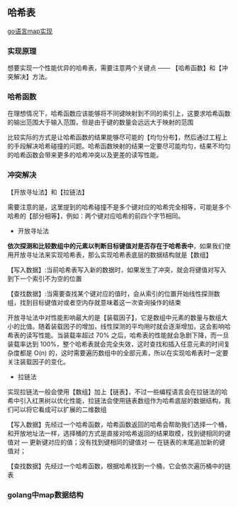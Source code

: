 ## 哈希表

[go语言map实现](https://draveness.me/golang/docs/part2-foundation/ch03-datastructure/golang-hashmap/)

### 实现原理

想要实现一个性能优异的哈希表，需要注意两个关键点 —— 【哈希函数】和【冲突解决】方法。

### 哈希函数

在理想情况下，哈希函数应该能够将不同键映射到不同的索引上，这要求哈希函数的输出范围大于输入范围，但是由于键的数量会远远大于映射的范围

比较实际的方式是让哈希函数的结果能够尽可能的【均匀分布】，然后通过工程上的手段解决哈希碰撞的问题。哈希函数映射的结果一定要尽可能均匀，结果不均匀的哈希函数会带来更多的哈希冲突以及更差的读写性能。

### 冲突解决

【开放寻址法】和【拉链法】

需要注意的是，这里提到的哈希碰撞不是多个键对应的哈希完全相等，可能是多个哈希的【部分相等】，例如：两个键对应哈希的前四个字节相同。

- 开放寻址法

**依次探测和比较数组中的元素以判断目标键值对是否存在于哈希表中**，如果我们使用开放寻址法来实现哈希表，那么实现哈希表底层的数据结构就是【数组】

【写入数据】:当前哈希表写入新的数据时，如果发生了冲突，就会将键值对写入到下一个索引不为空的位置

【查找数据】:当需要查找某个键对应的值时，会从索引的位置开始线性探测数组，找到目标键值对或者空内存就意味着这一次查询操作的结束

开放寻址法中对性能影响最大的是【装载因子】，它是数组中元素的数量与数组大小的比值。随着装载因子的增加，线性探测的平均用时就会逐渐增加，这会影响哈希表的读写性能。当装载率超过 70% 之后，哈希表的性能就会急剧下降，而一旦装载率达到 100%，整个哈希表就会完全失效，这时查找和插入任意元素的时间复杂度都是 O(n) 的，这时需要遍历数组中的全部元素，所以在实现哈希表时一定要关注装载因子的变化。

- 拉链法

实现拉链法一般会使用【数组】加上【链表】，不过一些编程语言会在拉链法的哈希中引入红黑树以优化性能，拉链法会使用链表数组作为哈希底层的数据结构，我们可以将它看成可以扩展的二维数组

【写入数据】先经过一个哈希函数，哈希函数返回的哈希会帮助我们选择一个桶，和开放地址法一样，选择桶的方式是直接对哈希返回的结果取模，找到键相同的键值对 — 更新键对应的值；没有找到键相同的键值对 — 在链表的末尾追加新的键值对；

【查找数据】先经过一个哈希函数，根据哈希找到一个桶，它会依次遍历桶中的链表


### golang中map数据结构